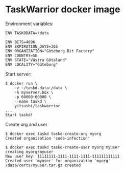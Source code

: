 # TaskWarrior docker image

Environment variables:

```
ENV TASKDDATA=/data

ENV BITS=4096
ENV EXPIRATION_DAYS=365
ENV ORGANIZATION="Göteborg Bit Factory"
ENV COUNTRY=SE
ENV STATE="Västra Götaland"
ENV LOCALITY="Göteborg"
```

Start server:

```
$ docker run \
    -v ~/taskd-data:/data \
    -h myserver.box \
    -p 60000:60000 \
    --name taskd \
    yitsushi/taskwarrior
...
Start taskd!
```

Create org and user

```
$ docker exec taskd taskd-create-org myorg
Created organization 'code-infection'

$ docker exec taskd taskd-create-user myorg myuser
creating myorg/myuser
New user key: 11111111-1111-1111-1111-111111111111
Created user 'myuser' for organization 'myorg'
/data/certs/myuser.tar.gz created
```
